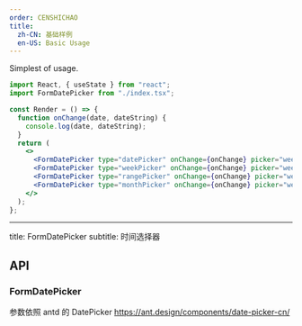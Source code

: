 ```yaml
---
order: CENSHICHAO
title:
  zh-CN: 基础样例
  en-US: Basic Usage
---
```


Simplest of usage.

```jsx
import React, { useState } from "react";
import FormDatePicker from "./index.tsx";

const Render = () => {
  function onChange(date, dateString) {
    console.log(date, dateString);
  }
  return (
    <>
      <FormDatePicker type="datePicker" onChange={onChange} picker="week" />
      <FormDatePicker type="weekPicker" onChange={onChange} picker="week" />
      <FormDatePicker type="rangePicker" onChange={onChange} picker="week" />
      <FormDatePicker type="monthPicker" onChange={onChange} picker="week" />
    </>
  );
};
```

---

title: FormDatePicker
subtitle: 时间选择器

## API

### FormDatePicker

参数依照 antd 的 DatePicker https://ant.design/components/date-picker-cn/
